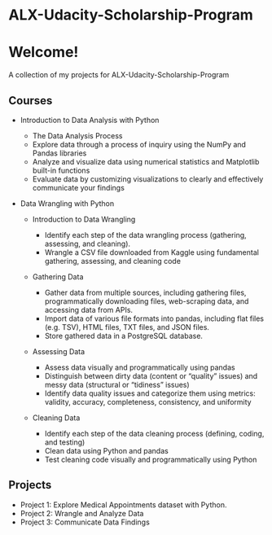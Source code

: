 # ALX-Udacity-Scholarship-Program
# Welcome! 

A collection of my projects for ALX-Udacity-Scholarship-Program 

## Courses

* Introduction to Data Analysis with Python
  * The Data Analysis Process 
  * Explore data through a process of inquiry using the NumPy and Pandas libraries
  * Analyze and visualize data using numerical statistics and Matplotlib built-in functions
  * Evaluate data by customizing visualizations to clearly and effectively communicate your findings
  
* Data Wrangling with Python
  * Introduction to Data Wrangling
     * Identify each step of the data wrangling process (gathering, assessing, and cleaning).
     * Wrangle a CSV file downloaded from Kaggle using fundamental gathering, assessing, and cleaning code
  
  * Gathering Data
     * Gather data from multiple sources, including gathering files, programmatically downloading files, web-scraping data, and accessing data from APIs.
     * Import data of various file formats into pandas, including flat files (e.g. TSV), HTML files, TXT files, and JSON files.
     * Store gathered data in a PostgreSQL database.
     
   * Assessing Data
     * Assess data visually and programmatically using pandas
     * Distinguish between dirty data (content or “quality” issues) and messy data (structural or “tidiness” issues)
     * Identify data quality issues and categorize them using metrics: validity, accuracy, completeness, consistency, and uniformity
 
   * Cleaning Data
     * Identify each step of the data cleaning process (defining, coding, and testing)
     * Clean data using Python and pandas
     * Test cleaning code visually and programmatically using Python
     




## Projects

* Project 1: Explore Medical Appointments dataset with Python.
* Project 2: Wrangle and Analyze Data
* Project 3: Communicate Data Findings
